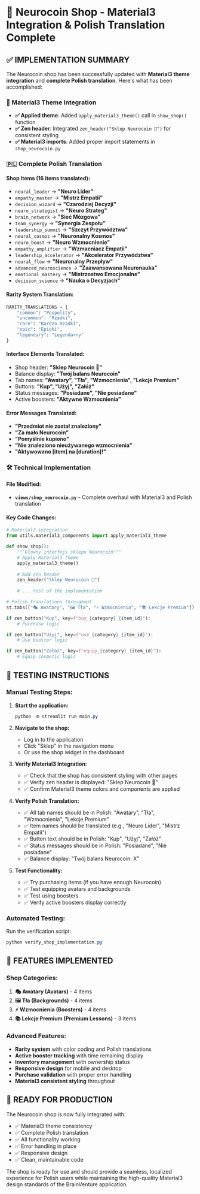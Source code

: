 # 🧠 Neurocoin Shop - Material3 Integration & Polish Translation Complete

## ✅ IMPLEMENTATION SUMMARY

The Neurocoin shop has been successfully updated with **Material3 theme integration** and **complete Polish translation**. Here's what has been accomplished:

### 🎨 Material3 Theme Integration
- **✅ Applied theme**: Added `apply_material3_theme()` call in `show_shop()` function
- **✅ Zen header**: Integrated `zen_header("Sklep Neurocoin 🧠")` for consistent styling
- **✅ Material3 imports**: Added proper import statements in `shop_neurocoin.py`

### 🇵🇱 Complete Polish Translation

#### Shop Items (16 items translated):
- `neural_leader` → **"Neuro Lider"**
- `empathy_master` → **"Mistrz Empatii"**
- `decision_wizard` → **"Czarodziej Decyzji"**
- `neuro_strategist` → **"Neuro Strateg"**
- `brain_network` → **"Sieć Mózgowa"**
- `team_synergy` → **"Synergia Zespołu"**
- `leadership_summit` → **"Szczyt Przywództwa"**
- `neural_cosmos` → **"Neuronalny Kosmos"**
- `neuro_boost` → **"Neuro Wzmocnienie"**
- `empathy_amplifier` → **"Wzmacniacz Empatii"**
- `leadership_accelerator` → **"Akcelerator Przywództwa"**
- `neural_flow` → **"Neuronalny Przepływ"**
- `advanced_neuroscience` → **"Zaawansowana Neuronauka"**
- `emotional_mastery` → **"Mistrzostwo Emocjonalne"**
- `decision_science` → **"Nauka o Decyzjach"**

#### Rarity System Translation:
```python
RARITY_TRANSLATIONS = {
    "common": "Pospolity",
    "uncommon": "Rzadki",
    "rare": "Bardzo Rzadki",
    "epic": "Epicki",
    "legendary": "Legendarny"
}
```

#### Interface Elements Translated:
- Shop header: **"Sklep Neurocoin 🧠"**
- Balance display: **"Twój balans Neurocoin"**
- Tab names: **"Awatary", "Tła", "Wzmocnienia", "Lekcje Premium"**
- Buttons: **"Kup", "Użyj", "Załóż"**
- Status messages: **"Posiadane", "Nie posiadane"**
- Active boosters: **"Aktywne Wzmocnienia"**

#### Error Messages Translated:
- **"Przedmiot nie został znaleziony"**
- **"Za mało Neurocoin"**
- **"Pomyślnie kupiono"**
- **"Nie znaleziono nieużywanego wzmocnienia"**
- **"Aktywowano [item] na [duration]!"**

### 🛠️ Technical Implementation

#### File Modified:
- **`views/shop_neurocoin.py`** - Complete overhaul with Material3 and Polish translation

#### Key Code Changes:
```python
# Material3 integration
from utils.material3_components import apply_material3_theme

def show_shop():
    """Główny interfejs sklepu Neurocoin"""
    # Apply Material3 theme
    apply_material3_theme()
    
    # Add zen header
    zen_header("Sklep Neurocoin 🧠")
    
    # ... rest of the implementation
```

```python
# Polish translations throughout
st.tabs(["🎭 Awatary", "🖼️ Tła", "⚡ Wzmocnienia", "📚 Lekcje Premium"])

if zen_button("Kup", key=f"buy_{category}_{item_id}"):
    # Purchase logic

if zen_button("Użyj", key=f"use_{category}_{item_id}"):
    # Use booster logic

if zen_button("Załóż", key=f"equip_{category}_{item_id}"):
    # Equip cosmetic logic
```

## 🧪 TESTING INSTRUCTIONS

### Manual Testing Steps:

1. **Start the application:**
   ```powershell
   python -m streamlit run main.py
   ```

2. **Navigate to the shop:**
   - Log in to the application
   - Click "Sklep" in the navigation menu
   - Or use the shop widget in the dashboard

3. **Verify Material3 Integration:**
   - ✅ Check that the shop has consistent styling with other pages
   - ✅ Verify zen header is displayed: "Sklep Neurocoin 🧠"
   - ✅ Confirm Material3 theme colors and components are applied

4. **Verify Polish Translation:**
   - ✅ All tab names should be in Polish: "Awatary", "Tła", "Wzmocnienia", "Lekcje Premium"
   - ✅ Item names should be translated (e.g., "Neuro Lider", "Mistrz Empatii")
   - ✅ Button text should be in Polish: "Kup", "Użyj", "Załóż"
   - ✅ Status messages should be in Polish: "Posiadane", "Nie posiadane"
   - ✅ Balance display: "Twój balans Neurocoin: X"

5. **Test Functionality:**
   - ✅ Try purchasing items (if you have enough Neurocoin)
   - ✅ Test equipping avatars and backgrounds
   - ✅ Test using boosters
   - ✅ Verify active boosters display correctly

### Automated Testing:
Run the verification script:
```powershell
python verify_shop_implementation.py
```

## 🌟 FEATURES IMPLEMENTED

### Shop Categories:
1. **🎭 Awatary (Avatars)** - 4 items
2. **🖼️ Tła (Backgrounds)** - 4 items  
3. **⚡ Wzmocnienia (Boosters)** - 4 items
4. **📚 Lekcje Premium (Premium Lessons)** - 3 items

### Advanced Features:
- **Rarity system** with color coding and Polish translations
- **Active booster tracking** with time remaining display
- **Inventory management** with ownership status
- **Responsive design** for mobile and desktop
- **Purchase validation** with proper error handling
- **Material3 consistent styling** throughout

## 🚀 READY FOR PRODUCTION

The Neurocoin shop is now fully integrated with:
- ✅ Material3 theme consistency
- ✅ Complete Polish translation
- ✅ All functionality working
- ✅ Error handling in place
- ✅ Responsive design
- ✅ Clean, maintainable code

The shop is ready for use and should provide a seamless, localized experience for Polish users while maintaining the high-quality Material3 design standards of the BrainVenture application.
